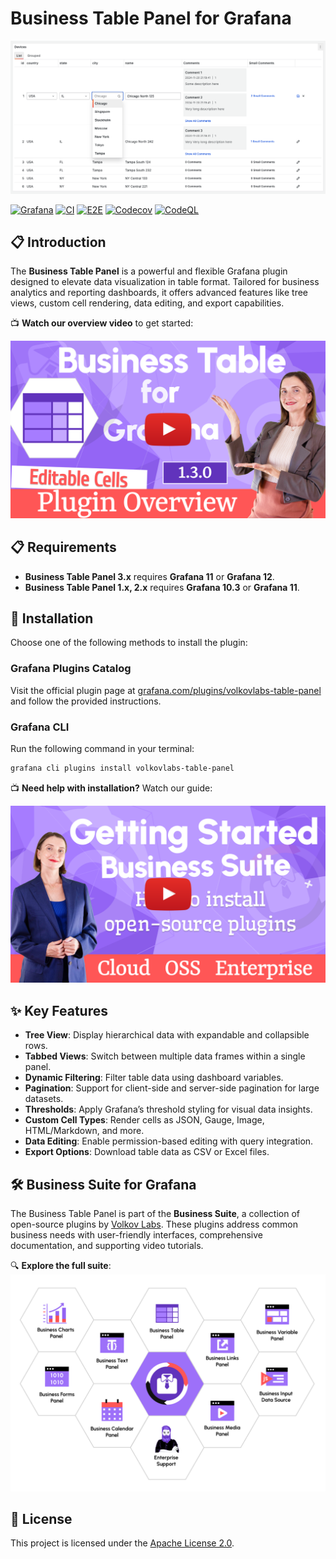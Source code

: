 # Business Table Panel for Grafana

![Table Screenshot](https://github.com/VolkovLabs/business-table/raw/main/src/img/dashboard.png)

[![Grafana](https://img.shields.io/badge/Grafana-12.0-orange)](https://grafana.com/)
[![CI](https://github.com/volkovlabs/business-table/workflows/CI/badge.svg)](https://github.com/volkovlabs/business-table/actions/workflows/ci.yml)
[![E2E](https://github.com/volkovlabs/business-table/workflows/E2E/badge.svg)](https://github.com/volkovlabs/business-table/actions/workflows/e2e.yml)
[![Codecov](https://codecov.io/gh/VolkovLabs/business-table/branch/main/graph/badge.svg)](https://codecov.io/gh/VolkovLabs/business-table)
[![CodeQL](https://github.com/VolkovLabs/business-table/actions/workflows/codeql.yml/badge.svg)](https://github.com/VolkovLabs/business-table/actions/workflows/codeql-analysis.yml)

## 📋 Introduction

The **Business Table Panel** is a powerful and flexible Grafana plugin designed to elevate data visualization in table format. Tailored for business analytics and reporting dashboards, it offers advanced features like tree views, custom cell rendering, data editing, and export capabilities.

📺 **Watch our overview video** to get started:

[![Business Table Panel for Grafana | Overview and Tutorial for Beginners](https://raw.githubusercontent.com/volkovlabs/business-table/main/img/overview.png)](https://youtu.be/kOjt9Bl3VQo)

## 📋 Requirements

- **Business Table Panel 3.x** requires **Grafana 11** or **Grafana 12**.
- **Business Table Panel 1.x, 2.x** requires **Grafana 10.3** or **Grafana 11**.

## 🚀 Installation

Choose one of the following methods to install the plugin:

### Grafana Plugins Catalog

Visit the official plugin page at [grafana.com/plugins/volkovlabs-table-panel](https://grafana.com/grafana/plugins/volkovlabs-table-panel/) and follow the provided instructions.

### Grafana CLI

Run the following command in your terminal:

```bash
grafana cli plugins install volkovlabs-table-panel
```

📺 **Need help with installation?** Watch our guide:

[![Install Business Suite Plugins in Cloud, OSS, Enterprise](https://raw.githubusercontent.com/volkovlabs/.github/main/started.png)](https://youtu.be/1qYzHfPXJF8)

## ✨ Key Features

- **Tree View**: Display hierarchical data with expandable and collapsible rows.
- **Tabbed Views**: Switch between multiple data frames within a single panel.
- **Dynamic Filtering**: Filter table data using dashboard variables.
- **Pagination**: Support for client-side and server-side pagination for large datasets.
- **Thresholds**: Apply Grafana’s threshold styling for visual data insights.
- **Custom Cell Types**: Render cells as JSON, Gauge, Image, HTML/Markdown, and more.
- **Data Editing**: Enable permission-based editing with query integration.
- **Export Options**: Download table data as CSV or Excel files.

## 🛠️ Business Suite for Grafana

The Business Table Panel is part of the **Business Suite**, a collection of open-source plugins by [Volkov Labs](https://volkovlabs.io/). These plugins address common business needs with user-friendly interfaces, comprehensive documentation, and supporting video tutorials.

🔍 **Explore the full suite**:  
[![Business Suite for Grafana](https://raw.githubusercontent.com/VolkovLabs/.github/main/business.png)](https://volkovlabs.io/plugins/)

## 📜 License

This project is licensed under the [Apache License 2.0](https://github.com/volkovlabs/business-table/blob/main/LICENSE).
